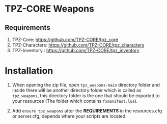# TPZ-CORE Weapons

## Requirements

1. TPZ-Core: https://github.com/TPZ-CORE/tpz_core
2. TPZ-Characters: https://github.com/TPZ-CORE/tpz_characters
3. TPZ-Inventory : https://github.com/TPZ-CORE/tpz_inventory

# Installation

1. When opening the zip file, open `tpz_weapons-main` directory folder and inside there will be another directory folder which is called as `tpz_weapons`, this directory folder is the one that should be exported to your resources (The folder which contains `fxmanifest.lua`).

2. Add `ensure tpz_weapons` after the **REQUIREMENTS** in the resources.cfg or server.cfg, depends where your scripts are located.
